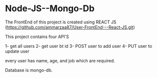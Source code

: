# Node-JS--Mongo-Db
The FrontEnd of this project is created using REACT JS (https://github.com/ammarzaa87/User-FrontEnd---React-JS.git)

This project contains four API'S

1- get all users
2- get user bt id
3- POST user to add user
4- PUT user to update user


every user has name, age, and job which are required.

Database is mongo-db.
